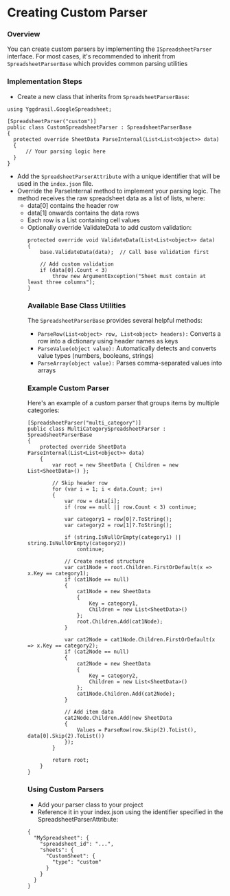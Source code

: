 Creating Custom Parser
===

### Overview
You can create custom parsers by implementing the `ISpreadsheetParser` interface. For most cases, it's recommended to inherit from `SpreadsheetParserBase` which provides common parsing utilities

### Implementation Steps
- Create a new class that inherits from `SpreadsheetParserBase`:
```
using Yggdrasil.GoogleSpreadsheet;

[SpreadsheetParser("custom")]
public class CustomSpreadsheetParser : SpreadsheetParserBase
{
  protected override SheetData ParseInternal(List<List<object>> data)
  {
      // Your parsing logic here
  }
}
```
- Add the `SpreadsheetParserAttribute` with a unique identifier that will be used in the `index.json` file.
- Override the ParseInternal method to implement your parsing logic. The method receives the raw spreadsheet data as a list of lists, where:
  - data[0] contains the header row
  - data[1] onwards contains the data rows
  - Each row is a List<object> containing cell values
- Optionally override ValidateData to add custom validation:
```
protected override void ValidateData(List<List<object>> data)
{
    base.ValidateData(data);  // Call base validation first
    
    // Add custom validation
    if (data[0].Count < 3)
        throw new ArgumentException("Sheet must contain at least three columns");
}
```

### Available Base Class Utilities
The `SpreadsheetParserBase` provides several helpful methods:

- `ParseRow(List<object> row, List<object> headers):` Converts a row into a dictionary using header names as keys
- `ParseValue(object value):` Automatically detects and converts value types (numbers, booleans, strings)
- `ParseArray(object value):` Parses comma-separated values into arrays

### Example Custom Parser
Here's an example of a custom parser that groups items by multiple categories:

```
[SpreadsheetParser("multi_category")]
public class MultiCategorySpreadsheetParser : SpreadsheetParserBase
{
    protected override SheetData ParseInternal(List<List<object>> data)
    {
        var root = new SheetData { Children = new List<SheetData>() };
        
        // Skip header row
        for (var i = 1; i < data.Count; i++)
        {
            var row = data[i];
            if (row == null || row.Count < 3) continue;
            
            var category1 = row[0]?.ToString();
            var category2 = row[1]?.ToString();
            
            if (string.IsNullOrEmpty(category1) || string.IsNullOrEmpty(category2))
                continue;
                
            // Create nested structure
            var cat1Node = root.Children.FirstOrDefault(x => x.Key == category1);
            if (cat1Node == null)
            {
                cat1Node = new SheetData 
                { 
                    Key = category1,
                    Children = new List<SheetData>()
                };
                root.Children.Add(cat1Node);
            }
            
            var cat2Node = cat1Node.Children.FirstOrDefault(x => x.Key == category2);
            if (cat2Node == null)
            {
                cat2Node = new SheetData
                {
                    Key = category2,
                    Children = new List<SheetData>()
                };
                cat1Node.Children.Add(cat2Node);
            }
            
            // Add item data
            cat2Node.Children.Add(new SheetData
            {
                Values = ParseRow(row.Skip(2).ToList(), data[0].Skip(2).ToList())
            });
        }
        
        return root;
    }
}
```

### Using Custom Parsers
- Add your parser class to your project
- Reference it in your index.json using the identifier specified in the SpreadsheetParserAttribute:
```
{
  "MySpreadsheet": {
    "spreadsheet_id": "...",
    "sheets": {
      "CustomSheet": {
        "type": "custom"
      }
    }
  }
}
```

